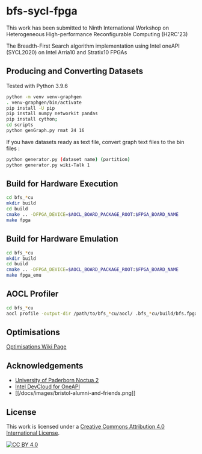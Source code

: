 # bfs-sycl-fpga
This work has been submitted to Ninth International Workshop on Heterogeneous High-performance Reconfigurable Computing (H2RC'23) 

The Breadth-First Search algorithm implementation using Intel oneAPI (SYCL2020) on Intel Arria10 and Stratix10 FPGAs

## Producing and Converting Datasets
Tested with Python 3.9.6
```bash
python -m venv venv-graphgen
. venv-graphgen/bin/activate
pip install -U pip
pip install numpy networkit pandas
pip install cython;
cd scripts
python genGraph.py rmat 24 16
```
If you have datasets ready as text file, convert graph text files to the bin files : 
```bash
python generator.py (dataset name) (partition)
python generator.py wiki-Talk 1
```

## Build for Hardware Execution
```bash
cd bfs_*cu
mkdir build
cd build
cmake .. -DFPGA_DEVICE=$AOCL_BOARD_PACKAGE_ROOT:$FPGA_BOARD_NAME 
make fpga
```

## Build for Hardware Emulation
```bash
cd bfs_*cu
mkdir build
cd build
cmake .. -DFPGA_DEVICE=$AOCL_BOARD_PACKAGE_ROOT:$FPGA_BOARD_NAME 
make fpga_emu
```

## AOCL Profiler
```bash
cd bfs_*cu
aocl profile -output-dir /path/to/bfs_*cu/aocl/ .bfs_*cu/build/bfs.fpga (GraphName)  (Partition) (RootNode)
```

## Optimisations
[Optimisations Wiki Page](https://github.com/kaanolgu/bfs-sycl-fpga/wiki/Optimisation-Guide)

## Acknowledgements
* [University of Paderborn Noctua 2](https://pc2.uni-paderborn.de/hpc-services/available-systems/noctua2)
* [Intel DevCloud for OneAPI](https://devcloud.intel.com/oneapi/)
* [[/docs/images/bristol-alumni-and-friends.png]]
## License
This work is licensed under a
[Creative Commons Attribution 4.0 International License][cc-by].

[![CC BY 4.0][cc-by-image]][cc-by]

[cc-by]: http://creativecommons.org/licenses/by/4.0/
[cc-by-image]: https://i.creativecommons.org/l/by/4.0/88x31.png
[cc-by-shield]: https://img.shields.io/badge/License-CC%20BY%204.0-lightgrey.svg
